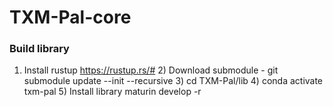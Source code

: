 # TXM-Pal-core
### Build library
1) Install rustup
    https://rustup.rs/#
    2) Download submodule
        - git submodule update --init --recursive
        3) cd TXM-Pal/lib
        4) conda activate txm-pal
        5) Install library
            maturin develop -r
